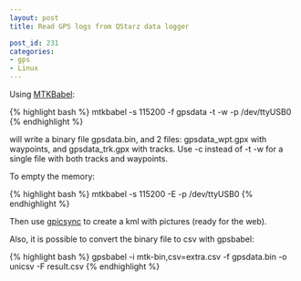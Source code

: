 ```yaml
---
layout: post
title: Read GPS logs from QStarz data logger

post_id: 231
categories:
- gps
- Linux
---
```


Using <a href="http://www.rigacci.org/wiki/doku.php/doc/appunti/hardware/gps_logger_i_blue_747">MTKBabel</a>:

{% highlight bash %}
mtkbabel -s 115200 -f gpsdata -t -w -p /dev/ttyUSB0
{% endhighlight %}

will write a binary file gpsdata.bin, and 2 files: gpsdata_wpt.gpx with waypoints, and gpsdata_trk.gpx with tracks. Use -c instead of -t -w for a single file with both tracks and waypoints.

To empty the memory:

{% highlight bash %}
mtkbabel -s 115200 -E -p /dev/ttyUSB0
{% endhighlight %}

Then use <a href="http://code.google.com/p/gpicsync/">gpicsync</a> to create a kml with pictures (ready for the web).

Also, it is possible to convert the binary file to csv with gpsbabel:

{% highlight bash %}
gpsbabel -i mtk-bin,csv=extra.csv -f gpsdata.bin -o unicsv -F result.csv
{% endhighlight %}
